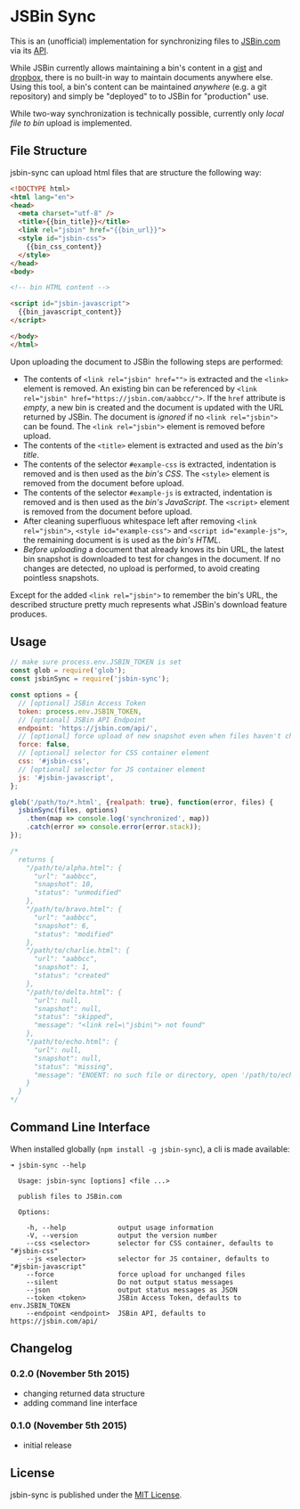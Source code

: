 # JSBin Sync

This is an (unofficial) implementation for synchronizing files to [JSBin.com](https://jsbin.com) via its [API](https://jsbin.com/help/experimental-features#api).

While JSBin currently allows maintaining a bin's content in a [gist](http://jsbin.com/help/import-gists) and [dropbox](http://jsbin.com/help/dropbox), there is no built-in way to maintain documents anywhere else. Using this tool, a bin's content can be maintained *anywhere* (e.g. a git repository) and simply be "deployed" to to JSBin for "production" use.

While two-way synchronization is technically possible, currently only *local file to bin* upload is implemented.


## File Structure

jsbin-sync can upload html files that are structure the following way:

```html
<!DOCTYPE html>
<html lang="en">
<head>
  <meta charset="utf-8" />
  <title>{{bin_title}}</title>
  <link rel="jsbin" href="{{bin_url}}">
  <style id="jsbin-css">
    {{bin_css_content}}
  </style>
</head>
<body>

<!-- bin HTML content -->

<script id="jsbin-javascript">
  {{bin_javascript_content}}
</script>

</body>
</html>
```

Upon uploading the document to JSBin the following steps are performed:

* The contents of `<link rel="jsbin" href="">` is extracted and the `<link>` element is removed. An existing bin can be referenced by `<link rel="jsbin" href="https://jsbin.com/aabbcc/">`. If the `href` attribute is *empty*, a new bin is created and the document is updated with the URL returned by JSBin. The document is *ignored* if no `<link rel="jsbin">` can be found. The `<link rel="jsbin">` element is removed before upload.
* The contents of the `<title>` element is extracted and used as the *bin's title*.
* The contents of the selector `#example-css` is extracted, indentation is removed and is then used as the *bin's CSS*. The `<style>` element is removed from the document before upload.
* The contents of the selector `#example-js` is extracted, indentation is removed and is then used as the *bin's JavaScript*. The `<script>` element is removed from the document before upload.
* After cleaning superfluous whitespace left after removing `<link rel="jsbin">`, `<style id="example-css">` and `<script id="example-js">`, the remaining document is is used as the *bin's HTML*.
* *Before uploading* a document that already knows its bin URL, the latest bin snapshot is downloaded to test for changes in the document. If no changes are detected, no upload is performed, to avoid creating pointless snapshots.

Except for the added `<link rel="jsbin">` to remember the bin's URL, the described structure pretty much represents what JSBin's download feature produces.


## Usage

```js
// make sure process.env.JSBIN_TOKEN is set
const glob = require('glob');
const jsbinSync = require('jsbin-sync');

const options = {
  // [optional] JSBin Access Token
  token: process.env.JSBIN_TOKEN,
  // [optional] JSBin API Endpoint
  endpoint: 'https://jsbin.com/api/',
  // [optional] force upload of new snapshot even when files haven't changed
  force: false,
  // [optional] selector for CSS container element
  css: '#jsbin-css',
  // [optional] selector for JS container element
  js: '#jsbin-javascript',
};

glob('/path/to/*.html', {realpath: true}, function(error, files) {
  jsbinSync(files, options)
    .then(map => console.log('synchronized', map))
    .catch(error => console.error(error.stack));
});

/*
  returns {
    "/path/to/alpha.html": {
      "url": "aabbcc",
      "snapshot": 10,
      "status": "unmodified"
    },
    "/path/to/bravo.html": {
      "url": "aabbcc",
      "snapshot": 6,
      "status": "modified"
    },
    "/path/to/charlie.html": {
      "url": "aabbcc",
      "snapshot": 1,
      "status": "created"
    },
    "/path/to/delta.html": {
      "url": null,
      "snapshot": null,
      "status": "skipped",
      "message": "<link rel=\"jsbin\"> not found"
    },
    "/path/to/echo.html": {
      "url": null,
      "snapshot": null,
      "status": "missing",
      "message": "ENOENT: no such file or directory, open '/path/to/echo.html'"
    }
  }
*/
```

## Command Line Interface

When installed globally (`npm install -g jsbin-sync`), a cli is made available:

```
➜ jsbin-sync --help

  Usage: jsbin-sync [options] <file ...>

  publish files to JSBin.com

  Options:

    -h, --help             output usage information
    -V, --version          output the version number
    --css <selector>       selector for CSS container, defaults to "#jsbin-css"
    --js <selector>        selector for JS container, defaults to "#jsbin-javascript"
    --force                force upload for unchanged files
    --silent               Do not output status messages
    --json                 output status messages as JSON
    --token <token>        JSBin Access Token, defaults to env.JSBIN_TOKEN
    --endpoint <endpoint>  JSBin API, defaults to https://jsbin.com/api/
```

## Changelog

### 0.2.0 (November 5th 2015) ###

* changing returned data structure
* adding command line interface

### 0.1.0 (November 5th 2015) ###

* initial release


## License

jsbin-sync is published under the [MIT License](http://opensource.org/licenses/mit-license).
